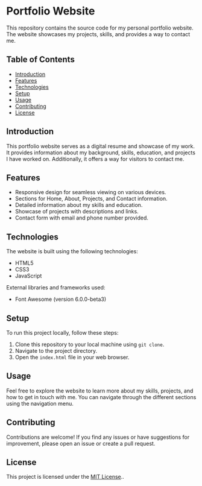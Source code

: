 # Portfolio Website

This repository contains the source code for my personal portfolio website. The website showcases my projects, skills, and provides a way to contact me.

## Table of Contents

- [Introduction](#introduction)
- [Features](#features)
- [Technologies](#technologies)
- [Setup](#setup)
- [Usage](#usage)
- [Contributing](#contributing)
- [License](#license)

## Introduction

This portfolio website serves as a digital resume and showcase of my work. It provides information about my background, skills, education, and projects I have worked on. Additionally, it offers a way for visitors to contact me.

## Features

- Responsive design for seamless viewing on various devices.
- Sections for Home, About, Projects, and Contact information.
- Detailed information about my skills and education.
- Showcase of projects with descriptions and links.
- Contact form with email and phone number provided.

## Technologies

The website is built using the following technologies:

- HTML5
- CSS3
- JavaScript

External libraries and frameworks used:

- Font Awesome (version 6.0.0-beta3)

## Setup

To run this project locally, follow these steps:

1. Clone this repository to your local machine using `git clone`.
2. Navigate to the project directory.
3. Open the `index.html` file in your web browser.

## Usage

Feel free to explore the website to learn more about my skills, projects, and how to get in touch with me. You can navigate through the different sections using the navigation menu.

## Contributing

Contributions are welcome! If you find any issues or have suggestions for improvement, please open an issue or create a pull request. 

## License

This project is licensed under the [MIT License](LICENSE)..
